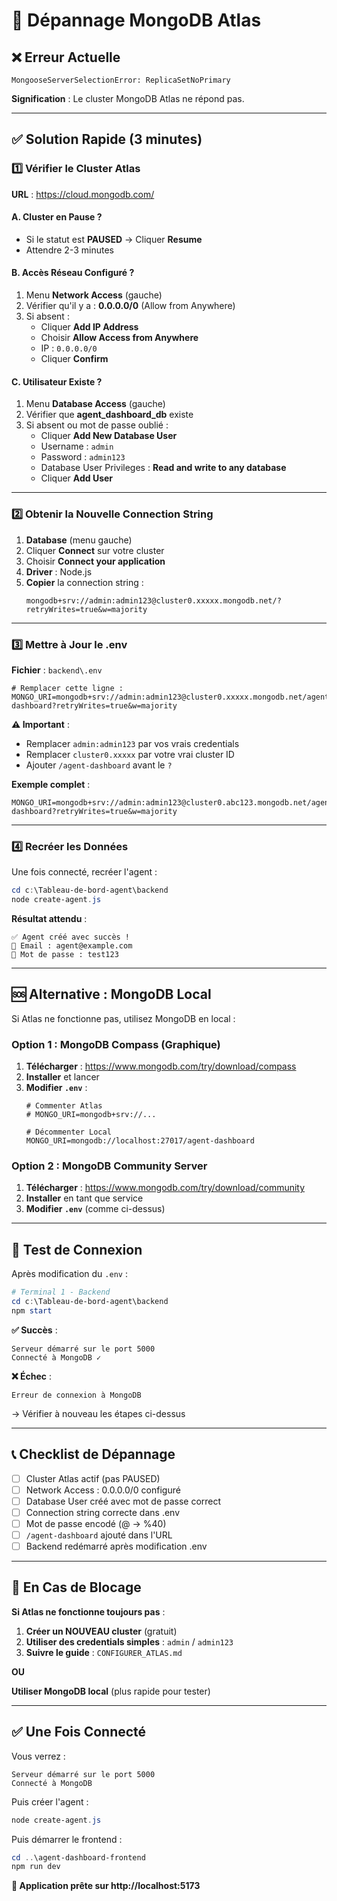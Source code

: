 # 🔧 Dépannage MongoDB Atlas

## ❌ Erreur Actuelle
```
MongooseServerSelectionError: ReplicaSetNoPrimary
```

**Signification** : Le cluster MongoDB Atlas ne répond pas.

---

## ✅ Solution Rapide (3 minutes)

### 1️⃣ Vérifier le Cluster Atlas

**URL** : https://cloud.mongodb.com/

#### A. Cluster en Pause ?
- Si le statut est **PAUSED** → Cliquer **Resume**
- Attendre 2-3 minutes

#### B. Accès Réseau Configuré ?
1. Menu **Network Access** (gauche)
2. Vérifier qu'il y a : **0.0.0.0/0** (Allow from Anywhere)
3. Si absent :
   - Cliquer **Add IP Address**
   - Choisir **Allow Access from Anywhere**
   - IP : `0.0.0.0/0`
   - Cliquer **Confirm**

#### C. Utilisateur Existe ?
1. Menu **Database Access** (gauche)
2. Vérifier que **agent_dashboard_db** existe
3. Si absent ou mot de passe oublié :
   - Cliquer **Add New Database User**
   - Username : `admin`
   - Password : `admin123`
   - Database User Privileges : **Read and write to any database**
   - Cliquer **Add User**

---

### 2️⃣ Obtenir la Nouvelle Connection String

1. **Database** (menu gauche)
2. Cliquer **Connect** sur votre cluster
3. Choisir **Connect your application**
4. **Driver** : Node.js
5. **Copier** la connection string :
   ```
   mongodb+srv://admin:admin123@cluster0.xxxxx.mongodb.net/?retryWrites=true&w=majority
   ```

---

### 3️⃣ Mettre à Jour le .env

**Fichier** : `backend\.env`

```env
# Remplacer cette ligne :
MONGO_URI=mongodb+srv://admin:admin123@cluster0.xxxxx.mongodb.net/agent-dashboard?retryWrites=true&w=majority
```

**⚠️ Important** :
- Remplacer `admin:admin123` par vos vrais credentials
- Remplacer `cluster0.xxxxx` par votre vrai cluster ID
- Ajouter `/agent-dashboard` avant le `?`

**Exemple complet** :
```env
MONGO_URI=mongodb+srv://admin:admin123@cluster0.abc123.mongodb.net/agent-dashboard?retryWrites=true&w=majority
```

---

### 4️⃣ Recréer les Données

Une fois connecté, recréer l'agent :

```powershell
cd c:\Tableau-de-bord-agent\backend
node create-agent.js
```

**Résultat attendu** :
```
✅ Agent créé avec succès !
📧 Email : agent@example.com
🔑 Mot de passe : test123
```

---

## 🆘 Alternative : MongoDB Local

Si Atlas ne fonctionne pas, utilisez MongoDB en local :

### Option 1 : MongoDB Compass (Graphique)
1. **Télécharger** : https://www.mongodb.com/try/download/compass
2. **Installer** et lancer
3. **Modifier `.env`** :
   ```env
   # Commenter Atlas
   # MONGO_URI=mongodb+srv://...
   
   # Décommenter Local
   MONGO_URI=mongodb://localhost:27017/agent-dashboard
   ```

### Option 2 : MongoDB Community Server
1. **Télécharger** : https://www.mongodb.com/try/download/community
2. **Installer** en tant que service
3. **Modifier `.env`** (comme ci-dessus)

---

## 🧪 Test de Connexion

Après modification du `.env` :

```powershell
# Terminal 1 - Backend
cd c:\Tableau-de-bord-agent\backend
npm start
```

**✅ Succès** :
```
Serveur démarré sur le port 5000
Connecté à MongoDB ✓
```

**❌ Échec** :
```
Erreur de connexion à MongoDB
```
→ Vérifier à nouveau les étapes ci-dessus

---

## 📞 Checklist de Dépannage

- [ ] Cluster Atlas actif (pas PAUSED)
- [ ] Network Access : 0.0.0.0/0 configuré
- [ ] Database User créé avec mot de passe correct
- [ ] Connection string correcte dans .env
- [ ] Mot de passe encodé (@ → %40)
- [ ] `/agent-dashboard` ajouté dans l'URL
- [ ] Backend redémarré après modification .env

---

## 🎯 En Cas de Blocage

**Si Atlas ne fonctionne toujours pas** :

1. **Créer un NOUVEAU cluster** (gratuit)
2. **Utiliser des credentials simples** : `admin` / `admin123`
3. **Suivre le guide** : `CONFIGURER_ATLAS.md`

**OU**

**Utiliser MongoDB local** (plus rapide pour tester)

---

## ✅ Une Fois Connecté

Vous verrez :
```
Serveur démarré sur le port 5000
Connecté à MongoDB
```

Puis créer l'agent :
```powershell
node create-agent.js
```

Puis démarrer le frontend :
```powershell
cd ..\agent-dashboard-frontend
npm run dev
```

**🚀 Application prête sur http://localhost:5173**
